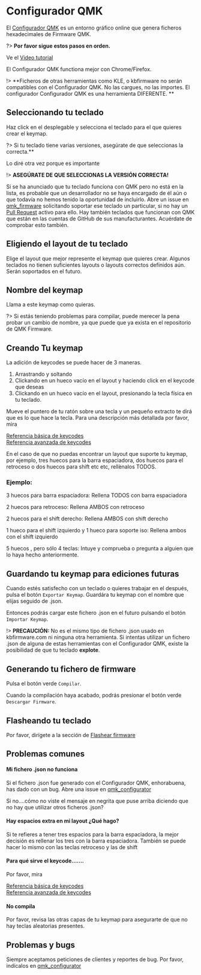 # Configurador QMK

El [Configurador QMK](https://config.qmk.fm) es un entorno gráfico online que genera ficheros hexadecimales de Firmware QMK.  

?> **Por favor sigue estos pasos en orden.**

Ve el [Video tutorial](https://www.youtube.com/watch?v=-imgglzDMdY)

El Configurador QMK functiona mejor con Chrome/Firefox. 


!> **Ficheros de otras herramientas como KLE, o kbfirmware no serán compatibles con el Configurador QMK. No las cargues, no las importes. El configurador Configurador QMK es una herramienta DIFERENTE. **

## Seleccionando tu teclado

Haz click en el desplegable y selecciona el teclado para el que quieres crear el keymap. 

?> Si tu teclado tiene varias versiones, asegúrate de que seleccionas la correcta.** 

Lo diré otra vez porque es importante

!> **ASEGÚRATE DE QUE SELECCIONAS LA VERSIÓN CORRECTA!**

Si se ha anunciado que tu teclado funciona con QMK pero no está en la lista, es probable que un desarrollador no se haya encargado de él aún o que todavía no hemos tenido la oportunidad de incluirlo. Abre un issue en [qmk_firmware](https://github.com/qmk/qmk_firmware/issues) solicitando soportar ese teclado un particular, si no hay un [Pull Request](https://github.com/qmk/qmk_firmware/pulls?q=is%3Aopen+is%3Apr+label%3Akeyboard) activo para ello. Hay también teclados que funcionan con QMK que están en las cuentas de GitHub de sus manufacturantes. Acuérdate de comprobar esto también.

## Eligiendo el layout de tu teclado

Elige el layout que mejor represente el keymap que quieres crear. Algunos teclados no tienen suficientes layouts o layouts correctos definidos aún. Serán soportados en el futuro. 

## Nombre del keymap

Llama a este keymap como quieras. 

?> Si estás teniendo problemas para compilar, puede merecer la pena probar un cambio de nombre, ya que puede que ya exista en el repositorio de QMK Firmware.

## Creando Tu keymap

La adición de keycodes se puede hacer de 3 maneras.  
1. Arrastrando y soltando
2. Clickando en un hueco vacío en el layout y haciendo click en el keycode que deseas
3. Clickando en un hueco vacío en el layout, presionando la tecla física en tu teclado. 

Mueve el puntero de tu ratón sobre una tecla y un pequeño extracto te dirá que es lo que hace la tecla. Para una descripción más detallada por favor, mira

[Referencia básica de keycodes](https://docs.qmk.fm/#/keycodes_basic)    
[Referencia avanzada de keycodes](https://docs.qmk.fm/#/feature_advanced_keycodes)    

En el caso de que no puedas encontrar un layout que suporte tu keymap, por ejemplo, tres huecos para la barra espaciadora, dos huecos para el retroceso o dos huecos para shift etc etc, rellènalos TODOS. 

### Ejemplo:

3 huecos para barra espaciadora: Rellena TODOS con barra espaciadora

2 huecos para retroceso: Rellena AMBOS con retroceso

2 huecos para el shift derecho: Rellena AMBOS con shift derecho

1 hueco para el shift izquierdo y 1 hueco para soporte iso: Rellena ambos con el shift izquierdo

5 huecos , pero sólo 4 teclas: Intuye y comprueba o pregunta a alguien que lo haya hecho anteriormente. 

## Guardando tu keymap para ediciones futuras

Cuando estés satisfecho con un teclado o quieres trabajar en el después, pulsa el botón `Exportar Keymap`. Guardára tu keymap con el nombre que elijas seguido de .json. 

Entonces podrás cargar este fichero .json en el futuro pulsando el botón `Importar Keymap`. 

!> **PRECAUCIÓN:** No es el mismo tipo de fichero .json usado en kbfirmware.com ni ninguna otra herramienta. Si intentas utilizar un fichero .json de alguna de estas herramientas con el Configurador QMK, existe la posibilidad de que tu teclado **explote**. 

## Generando tu fichero de firmware

Pulsa el botón verde `Compilar`.

Cuando la compilación haya acabado, podrás presionar el botón verde `Descargar Firmware`. 

## Flasheando tu teclado

Por favor, dirígete a la sección de [Flashear firmware](newbs_flashing.md)

## Problemas comunes

#### Mi fichero .json no funciona

Si el fichero .json fue generado con el Configurador QMK, enhorabuena, has dado con un bug. Abre una issue en [qmk_configurator](https://github.com/qmk/qmk_configurator/issues)

Si no....cómo no viste el mensaje en negrita que puse arriba diciendo que no hay que utilizar otros ficheros .json? 

#### Hay espacios extra en mi layout ¿Qué hago?

Si te refieres a tener tres espacios para la barra espaciadora, la mejor decisión es rellenar los tres con la barra espaciadora. También se puede hacer lo mismo con las teclas retroceso y las de shift

#### Para qué sirve el keycode.......

Por favor, mira

[Referencia básica de keycodes](https://docs.qmk.fm/#/keycodes_basic)    
[Referencia avanzada de keycodes](https://docs.qmk.fm/#/feature_advanced_keycodes)    

#### No compila

Por favor, revisa las otras capas de tu keymap para asegurarte de que no hay teclas aleatorias presentes. 

## Problemas y bugs

Siempre aceptamos peticiones de clientes y reportes de bug. Por favor, indícalos en [qmk_configurator](https://github.com/qmk/qmk_configurator/issues)
